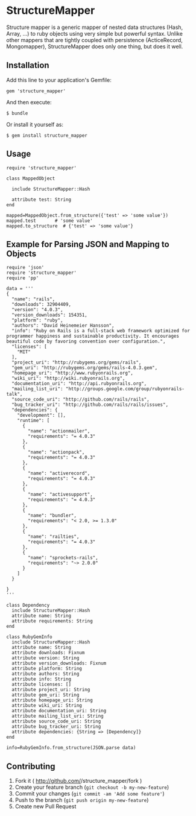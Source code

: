 # StructureMapper

Structure mapper is a generic mapper of nested data structures (Hash, Array, ...) to ruby objects using very simple but powerful syntax. Unlike other mappers that are tightly coupled with persistence (ActiceRecord, Mongomapper), StructureMapper does only one thing, but does it well.

## Installation

Add this line to your application's Gemfile:

    gem 'structure_mapper'

And then execute:

    $ bundle

Or install it yourself as:

    $ gem install structure_mapper

## Usage

    require 'structure_mapper'

    class MappedObject
      
      include StructureMapper::Hash

      attribute test: String
    end

    mapped=MappedObject.from_structure({'test' => 'some value'})
    mapped.test       # 'some value'
    mapped.to_structure  # {'test' => 'some value'}

## Example for Parsing JSON and Mapping to Objects

    require 'json'
    require 'structure_mapper'
    require 'pp'

    data = '''
    {
      "name": "rails",
      "downloads": 32904409,
      "version": "4.0.3",
      "version_downloads": 154351,
      "platform": "ruby",
      "authors": "David Heinemeier Hansson",
      "info": "Ruby on Rails is a full-stack web framework optimized for programmer happiness and sustainable productivity. It encourages beautiful code by favoring convention over configuration.",
      "licenses": [
        "MIT"
      ],
      "project_uri": "http://rubygems.org/gems/rails",
      "gem_uri": "http://rubygems.org/gems/rails-4.0.3.gem",
      "homepage_uri": "http://www.rubyonrails.org",
      "wiki_uri": "http://wiki.rubyonrails.org",
      "documentation_uri": "http://api.rubyonrails.org",
      "mailing_list_uri": "http://groups.google.com/group/rubyonrails-talk",
      "source_code_uri": "http://github.com/rails/rails",
      "bug_tracker_uri": "http://github.com/rails/rails/issues",
      "dependencies": {
        "development": [],
        "runtime": [
          {
            "name": "actionmailer",
            "requirements": "= 4.0.3"
          },
          {
            "name": "actionpack",
            "requirements": "= 4.0.3"
          },
          {
            "name": "activerecord",
            "requirements": "= 4.0.3"
          },
          {
            "name": "activesupport",
            "requirements": "= 4.0.3"
          },
          {
            "name": "bundler",
            "requirements": "< 2.0, >= 1.3.0"
          },
          {
            "name": "railties",
            "requirements": "= 4.0.3"
          },
          {
            "name": "sprockets-rails",
            "requirements": "~> 2.0.0"
          }
        ]
      }

    }
    '''

    class Dependency
      include StructureMapper::Hash
      attribute name: String
      attribute requirements: String
    end

    class RubyGemInfo
      include StructureMapper::Hash
      attribute name: String
      attribute downloads: Fixnum
      attribute version: String
      attribute version_downloads: Fixnum
      attribute platform: String
      attribute authors: String
      attribute info: String
      attribute licenses: []
      attribute project_uri: String
      attribute gem_uri: String
      attribute homepage_uri: String
      attribute wiki_uri: String
      attribute documentation_uri: String
      attribute mailing_list_uri: String
      attribute source_code_uri: String
      attribute bug_tracker_uri: String
      attribute dependencies: {String => [Dependency]}
    end

    info=RubyGemInfo.from_structure(JSON.parse data)



## Contributing

1. Fork it ( http://github.com/<my-github-username>/structure_mapper/fork )
2. Create your feature branch (`git checkout -b my-new-feature`)
3. Commit your changes (`git commit -am 'Add some feature'`)
4. Push to the branch (`git push origin my-new-feature`)
5. Create new Pull Request
